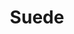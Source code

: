 ---
title: "Suede"
summary: "English alternative rock band from London formed in 1989, disbanded 2003. Reunited in 2010 for a series of concerts, the band released three studio albums and two live albums since then. Due to legal issues, the band releases its records under the name \"The London Suede\" in the USA."
image: "suede.jpg"
---